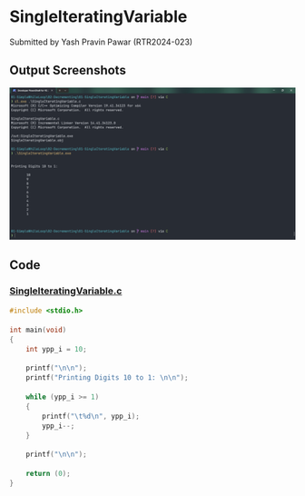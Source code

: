 # SingleIteratingVariable

Submitted by Yash Pravin Pawar (RTR2024-023)

## Output Screenshots
![output.png](./02-Screenshots/output.png)

## Code
### [SingleIteratingVariable.c](./01-Code/SingleIteratingVariable.c)
```c
#include <stdio.h>  

int main(void)
{
    int ypp_i = 10;

    printf("\n\n");
    printf("Printing Digits 10 to 1: \n\n");

    while (ypp_i >= 1)
    {
        printf("\t%d\n", ypp_i);
        ypp_i--;
    }

    printf("\n\n");

    return (0);
}


```
